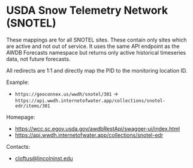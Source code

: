 USDA Snow Telemetry Network (SNOTEL)
===

These mappings are for all SNOTEL sites. These contain only sites which are active and not out of service. It uses the same API endpoint as the AWDB Forecasts namespace but returns only active historical timeseries data, not future forecasts.

All redirects are 1:1 and directly map the PID to the monitoring location ID. 

Example:
* `https://geoconnex.us/wwdh/snotel/301` -> `https://api.wwdh.internetofwater.app/collections/snotel-edr/items/301`

Homepage:
* https://wcc.sc.egov.usda.gov/awdbRestApi/swagger-ui/index.html
* https://api.wwdh.internetofwater.app/collections/snotel-edr

Contacts: 
* <cloftus@lincolninst.edu>

